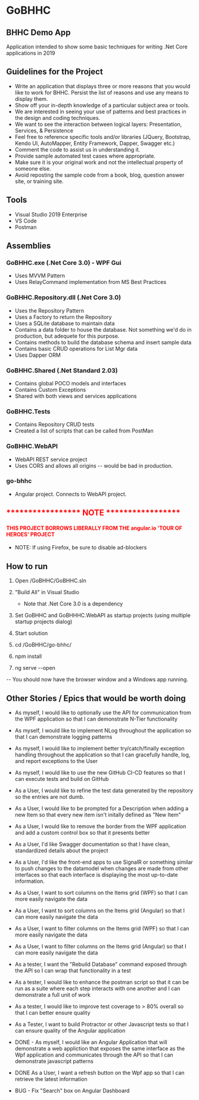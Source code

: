 # GoBHHC
## BHHC Demo App

Application intended to show some basic techniques for writing .Net Core applications in 2019

## Guidelines for the Project
- Write an application that displays three or more reasons that you would like to work for BHHC.  Persist the list of reasons and use any means to display them.
- Show off your in-depth knowledge of a particular subject area or tools.
- We are interested in seeing your use of patterns and best practices in the design and coding techniques.
- We want to see the interaction between logical layers: Presentation, Services, & Persistence
- Feel free to reference specific tools and/or libraries (JQuery, Bootstrap, Kendo UI, AutoMapper, Entity Framework, Dapper, Swagger etc.)
- Comment the code to assist us in understanding it.
- Provide sample automated test cases where appropriate.
- Make sure it is your original work and not the intellectual property of someone else.
- Avoid reposting the sample code from a book, blog, question answer site, or training site.

## Tools
- Visual Studio 2019 Enterprise
- VS Code
- Postman

## Assemblies

### GoBHHC.exe (.Net Core 3.0) - WPF Gui
- Uses MVVM Pattern
- Uses RelayCommand implementation from MS Best Practices

### GoBHHC.Repository.dll (.Net Core 3.0)
- Uses the Repository Pattern
- Uses a Factory to return the Repository
- Uses a SQLite database to maintain data
- Contains a data folder to house the database.  Not something we'd do in production, but adequete for this purpose.
- Contains methods to build the database schema and insert sample data
- Contains basic CRUD operations for List Mgr data 
- Uses Dapper ORM

### GoBHHC.Shared (.Net Standard 2.03)
- Contains global POCO models and interfaces
- Contains Custom Exceptions
- Shared with both views and services applications

### GoBHHC.Tests
- Contains Repository CRUD tests
- Created a list of scripts that can be called from PostMan

### GoBHHC.WebAPI
- WebAPI REST service project
- Uses CORS and allows all origins -- would be bad in production.

### go-bhhc
- Angular project.  Connects to WebAPI project.

<span style="color:red">

## __***************** NOTE *****************__

#### __THIS PROJECT BORROWS LIBERALLY FROM THE angular.io 'TOUR OF HEROES' PROJECT__

</span>

- NOTE: If using Firefox, be sure to disable ad-blockers

## How to run
1. Open <root>/GoBHHC/GoBHHC.sln
2. "Build All" in Visual Studio
    - Note that .Net Core 3.0 is a dependency
3. Set GoBHHC and GoBHHHC.WebAPI as startup projects (using multiple startup projects dialog)
4. Start solution

5. cd <root>/GoBHHC/go-bhhc/
6. npm install
7. ng serve --open

-- You should now have the browser window and a Windows app running.  

## Other Stories / Epics that would be worth doing
- As myself, I would like to optionally use the API for communication from the WPF application so that I can demonstrate N-Tier functionality
- As myself, I would like to implement NLog throughout the application so that I can demonstrate logging patterns
- As myself, I would like to implement better try/catch/finally exception handling throughout the application so that I can gracefully handle, log, and report exceptions to the User
- As myself, I would like to use the new GitHub CI-CD features so that I can execute tests and build on GitHub

- As a User, I would like to refine the test data generated by the repository so the entries are not dumb.
- As a User, I would like to be prompted for a Description when adding a new Item so that every new item isn't initally defined as "New Item"
- As a User, I would like to remove the border from the WPF application and add a custom control box so that it presents better
- As a User, I'd like Swagger documentation so that I have clean, standardized details about the project
- As a User, I'd like the front-end apps to use SignalR or something similar to push changes to the datamodel when changes are made from other interfaces so that each interface is displaying the most up-to-date information.
- As a User, I want to sort columns on the Items grid (WPF) so that I can more easily navigate the data
- As a User, I want to sort columns on the Items grid (Angular) so that I can more easily navigate the data
- As a User, I want to filter columns on the Items grid (WPF) so that I can more easily navigate the data
- As a User, I want to filter columns on the Items grid (Angular) so that I can more easily navigate the data

- As a tester, I want the "Rebuild Database" command exposed through the API so I can wrap that functionality in a test
- As a tester, I would like to enhance the postman script so that it can be run as a suite where each step interacts with one another and I can demonstrate a full unit of work
- As a tester, I would like to improve test coverage to > 80% overall so that I can better ensure quality
- As a Tester, I want to build Protractor or other Javascript tests so that I can ensure quality of the Angular application

- DONE - As myself, I would like an Angular Application that will demonstrate a web appliction that exposes the same interface as the Wpf application and communicates through the API so that I can demonstrate javascript patterns 
- DONE As a User, I want a refresh button on the Wpf app so that I can retrieve the latest information

- BUG - Fix "Search" box on Angular Dashboard